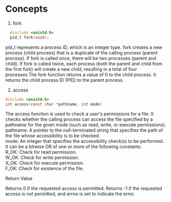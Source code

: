 # Concepts
1. fork
 ```c
   #include <unistd.h>
   pid_t fork(void);
   ```
pid_t represents a process ID, which is an integer type. fork creates a new process (child process) that is a duplicate of the calling process (parent process). If fork is called once, there will be two processes (parent and child). If fork is called twice, each process (both the parent and child from the first fork) will create a new child, resulting in a total of four processes.The fork function returns a value of 0 to the child process. It returns the child process ID (PID) to the parent process.

2. access 
``` c
#include <unistd.h>
int access(const char *pathname, int mode)
```
The access function is used to check a user's permissions for a file. It checks whether the calling process can access the file specified by a pathname for the given mode (such as read, write, or execute permissions). \
pathname: A pointer to the null-terminated string that specifies the path of the file whose accessibility is to be checked.\
mode: An integer that specifies the accessibility check(s) to be performed. It can be a bitwise OR of one or more of the following     constants:\
  R_OK: Check for read permission. \
  W_OK: Check for write permission. \
  X_OK: Check for execute permission. \
  F_OK: Check for existence of the file.

Return Value

  Returns 0 if the requested access is permitted.
  Returns -1 if the requested access is not permitted, and errno is set to indicate the error.
